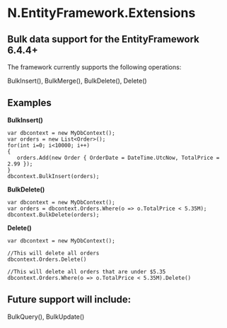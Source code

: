 # N.EntityFramework.Extensions

## Bulk data support for the EntityFramework 6.4.4+

The framework currently supports the following operations:

  BulkInsert(), BulkMerge(), BulkDelete(), Delete()
  
 ## Examples
   
 **BulkInsert()**  
   ```
  var dbcontext = new MyDbContext();  
  var orders = new List<Order>();  
  for(int i=0; i<10000; i++)  
  {  
      orders.Add(new Order { OrderDate = DateTime.UtcNow, TotalPrice = 2.99 });  
  }  
  dbcontext.BulkInsert(orders);  
 ```
  **BulkDelete()**  
  ```
  var dbcontext = new MyDbContext();  
  var orders = dbcontext.Orders.Where(o => o.TotalPrice < 5.35M);  
  dbcontext.BulkDelete(orders);
  ```
  **Delete()**  
   ``` 
  var dbcontext = new MyDbContext(); 
  
  //This will delete all orders  
  dbcontext.Orders.Delete() 
  
  //This will delete all orders that are under $5.35  
  dbcontext.Orders.Where(o => o.TotalPrice < 5.35M).Delete()  
```

## Future support will include:

  BulkQuery(), BulkUpdate()
  
